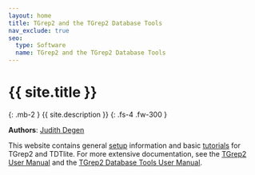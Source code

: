 ```yaml
---
layout: home
title: TGrep2 and the TGrep2 Database Tools
nav_exclude: true
seo:
  type: Software
  name: TGrep2 and the TGrep2 Database Tools
---
```


# {{ site.title }}
{: .mb-2 }
{{ site.description }}
{: .fs-4 .fw-300 }

**Authors**: [Judith Degen](https://thegricean.github.io/)

This website contains general [setup]() information and basic [tutorials]() for TGrep2 and TDTlite. For more extensive documentation, see the [TGrep2 User Manual](docs/tgrep2.pdf) and the [TGrep2 Database Tools User Manual](docs/tdt_manual.pdf).

